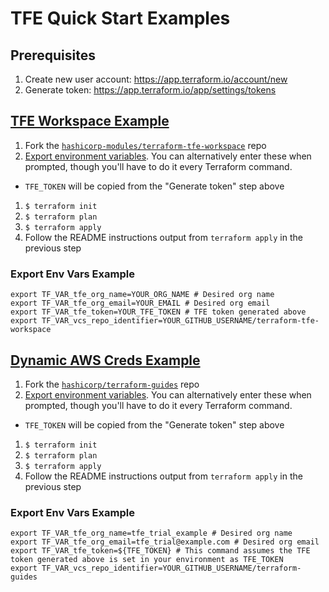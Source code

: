 # TFE Quick Start Examples

## Prerequisites

1. Create new user account: https://app.terraform.io/account/new
1. Generate token: https://app.terraform.io/app/settings/tokens

## [TFE Workspace Example](./tfe-workspace)

1. Fork the [`hashicorp-modules/terraform-tfe-workspace`](https://github.com/hashicorp-modules/terraform-tfe-workspace) repo
1. [Export environment variables](#export-env-vars). You can alternatively enter these when prompted, though you'll have to do it every Terraform command.
  - `TFE_TOKEN` will be copied from the "Generate token" step above
1. `$ terraform init`
1. `$ terraform plan`
1. `$ terraform apply`
1. Follow the README instructions output from `terraform apply` in the previous step

### Export Env Vars Example

```
export TF_VAR_tfe_org_name=YOUR_ORG_NAME # Desired org name
export TF_VAR_tfe_org_email=YOUR_EMAIL # Desired org email
export TF_VAR_tfe_token=YOUR_TFE_TOKEN # TFE token generated above
export TF_VAR_vcs_repo_identifier=YOUR_GITHUB_USERNAME/terraform-tfe-workspace
```

## [Dynamic AWS Creds Example](./tfe-workspace)

1. Fork the [`hashicorp/terraform-guides`](https://github.com/hashicorp/terraform-guides) repo
1. [Export environment variables](#export-env-vars). You can alternatively enter these when prompted, though you'll have to do it every Terraform command.
  - `TFE_TOKEN` will be copied from the "Generate token" step above
1. `$ terraform init`
1. `$ terraform plan`
1. `$ terraform apply`
1. Follow the README instructions output from `terraform apply` in the previous step

### Export Env Vars Example

```
export TF_VAR_tfe_org_name=tfe_trial_example # Desired org name
export TF_VAR_tfe_org_email=tfe_trial@example.com # Desired org email
export TF_VAR_tfe_token=${TFE_TOKEN} # This command assumes the TFE token generated above is set in your environment as TFE_TOKEN
export TF_VAR_vcs_repo_identifier=YOUR_GITHUB_USERNAME/terraform-guides
```
